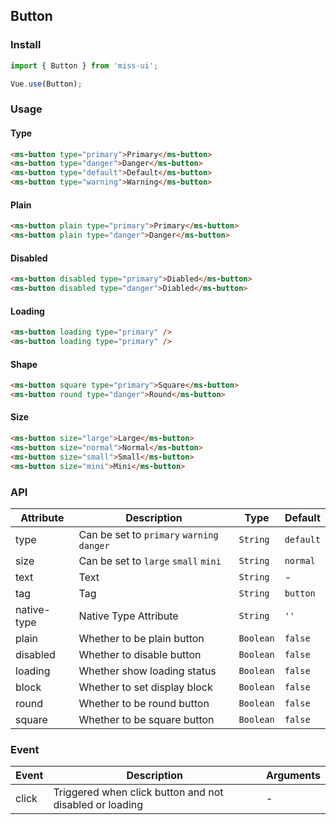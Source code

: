 ## Button

### Install
``` javascript
import { Button } from 'miss-ui';

Vue.use(Button);
```

### Usage

#### Type

```html
<ms-button type="primary">Primary</ms-button>
<ms-button type="danger">Danger</ms-button>
<ms-button type="default">Default</ms-button>
<ms-button type="warning">Warning</ms-button>
```

#### Plain

```html
<ms-button plain type="primary">Primary</ms-button>
<ms-button plain type="danger">Danger</ms-button>
```

#### Disabled

```html
<ms-button disabled type="primary">Diabled</ms-button>
<ms-button disabled type="danger">Diabled</ms-button>
```

#### Loading

```html 
<ms-button loading type="primary" />
<ms-button loading type="primary" />
```

#### Shape

```html 
<ms-button square type="primary">Square</ms-button>
<ms-button round type="danger">Round</ms-button>
```

#### Size

```html 
<ms-button size="large">Large</ms-button>
<ms-button size="normal">Normal</ms-button>
<ms-button size="small">Small</ms-button>
<ms-button size="mini">Mini</ms-button>
```

### API

| Attribute | Description | Type | Default |
|------|------|------|------|
| type | Can be set to `primary` `warning` `danger` | `String` | `default` |
| size | Can be set to `large` `small` `mini` | `String` | `normal` |
| text | Text | `String` | - |
| tag | Tag | `String` | `button` |
| native-type | Native Type Attribute | `String` | `''` |
| plain | Whether to be plain button | `Boolean` | `false` |
| disabled | Whether to disable button | `Boolean` | `false` |
| loading | Whether show loading status | `Boolean` | `false` |
| block | Whether to set display block | `Boolean` | `false` |
| round | Whether to be round button | `Boolean` | `false` |
| square | Whether to be square button | `Boolean` | `false` |

### Event

| Event | Description | Arguments |
|------|------|------|
| click | Triggered when click button and not disabled or loading | - |
